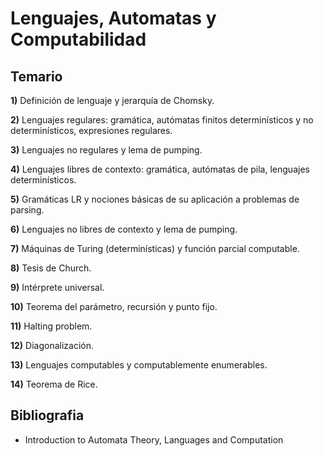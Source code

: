 # Lenguajes, Automatas y Computabilidad


## Temario

**1)** Definición de lenguaje y jerarquía de Chomsky.

**2)** Lenguajes regulares: gramática, autómatas finitos determinísticos y no determinísticos, expresiones regulares.

**3)** Lenguajes no regulares y lema de pumping.

**4)** Lenguajes libres de contexto: gramática, autómatas de pila, lenguajes determinísticos.

**5)** Gramáticas LR y nociones básicas de su aplicación a problemas de parsing.

**6)** Lenguajes no libres de contexto y lema de pumping.

**7)** Máquinas de Turing (determinísticas) y función parcial computable.

**8)** Tesis de Church.

**9)** Intérprete universal.

**10)** Teorema del parámetro, recursión y punto fijo.

**11)** Halting problem.

**12)** Diagonalización.

**13)** Lenguajes computables y computablemente enumerables.

**14)** Teorema de Rice.

## Bibliografia
- Introduction to Automata Theory, Languages and Computation